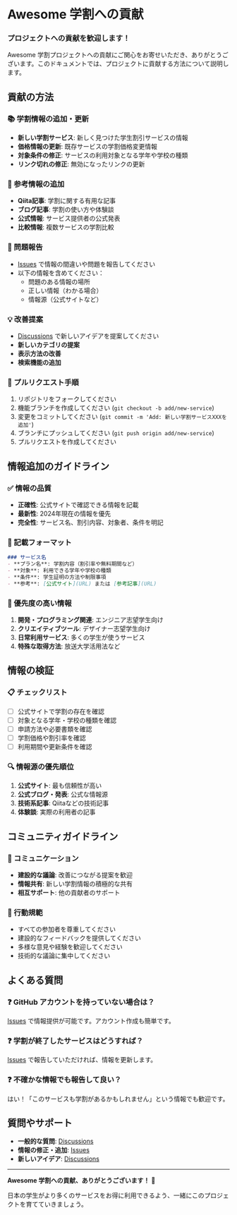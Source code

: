 # Awesome 学割への貢献

### プロジェクトへの貢献を歓迎します！

Awesome 学割プロジェクトへの貢献にご関心をお寄せいただき、ありがとうございます。このドキュメントでは、プロジェクトに貢献する方法について説明します。

## 貢献の方法

### 📚 学割情報の追加・更新
- **新しい学割サービス**: 新しく見つけた学生割引サービスの情報
- **価格情報の更新**: 既存サービスの学割価格変更情報
- **対象条件の修正**: サービスの利用対象となる学年や学校の種類
- **リンク切れの修正**: 無効になったリンクの更新

### 📖 参考情報の追加
- **Qiita記事**: 学割に関する有用な記事
- **ブログ記事**: 学割の使い方や体験談
- **公式情報**: サービス提供者の公式発表
- **比較情報**: 複数サービスの学割比較

### 🐛 問題報告
- [Issues](../../issues) で情報の間違いや問題を報告してください
- 以下の情報を含めてください：
  - 問題のある情報の場所
  - 正しい情報（わかる場合）
  - 情報源（公式サイトなど）

### 💡 改善提案
- [Discussions](../../discussions) で新しいアイデアを提案してください
- **新しいカテゴリの提案**
- **表示方法の改善**
- **検索機能の追加**

### 🔧 プルリクエスト手順
1. リポジトリをフォークしてください
2. 機能ブランチを作成してください (`git checkout -b add/new-service`)
3. 変更をコミットしてください (`git commit -m 'Add: 新しい学割サービスXXXを追加'`)
4. ブランチにプッシュしてください (`git push origin add/new-service`)
5. プルリクエストを作成してください

## 情報追加のガイドライン

### ✅ 情報の品質
- **正確性**: 公式サイトで確認できる情報を記載
- **最新性**: 2024年現在の情報を優先
- **完全性**: サービス名、割引内容、対象者、条件を明記

### 📝 記載フォーマット
```markdown
### サービス名
- **プラン名**: 学割内容（割引率や無料期間など）
- **対象**: 利用できる学年や学校の種類
- **条件**: 学生証明の方法や制限事項
- **参考**: [公式サイト](URL) または [参考記事](URL)
```

### 🎯 優先度の高い情報
1. **開発・プログラミング関連**: エンジニア志望学生向け
2. **クリエイティブツール**: デザイナー志望学生向け
3. **日常利用サービス**: 多くの学生が使うサービス
4. **特殊な取得方法**: 放送大学活用法など

## 情報の検証

### 📋 チェックリスト
- [ ] 公式サイトで学割の存在を確認
- [ ] 対象となる学年・学校の種類を確認
- [ ] 申請方法や必要書類を確認
- [ ] 学割価格や割引率を確認
- [ ] 利用期間や更新条件を確認

### 🔍 情報源の優先順位
1. **公式サイト**: 最も信頼性が高い
2. **公式ブログ・発表**: 公式な情報源
3. **技術系記事**: Qiitaなどの技術記事
4. **体験談**: 実際の利用者の記事

## コミュニティガイドライン

### 🤝 コミュニケーション
- **建設的な議論**: 改善につながる提案を歓迎
- **情報共有**: 新しい学割情報の積極的な共有
- **相互サポート**: 他の貢献者のサポート

### 📖 行動規範
- すべての参加者を尊重してください
- 建設的なフィードバックを提供してください
- 多様な意見や経験を歓迎してください
- 技術的な議論に集中してください

## よくある質問

### ❓ GitHub アカウントを持っていない場合は？
[Issues](../../issues) で情報提供が可能です。アカウント作成も簡単です。

### ❓ 学割が終了したサービスはどうすれば？
[Issues](../../issues) で報告していただければ、情報を更新します。

### ❓ 不確かな情報でも報告して良い？
はい！「このサービスも学割があるかもしれません」という情報でも歓迎です。

## 質問やサポート

- **一般的な質問**: [Discussions](../../discussions)
- **情報の修正・追加**: [Issues](../../issues)
- **新しいアイデア**: [Discussions](../../discussions)

---

**Awesome 学割への貢献、ありがとうございます！** 🎉

日本の学生がより多くのサービスをお得に利用できるよう、一緒にこのプロジェクトを育てていきましょう。